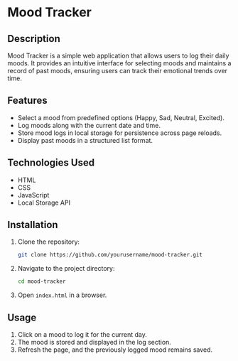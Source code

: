 # Mood Tracker

## Description
Mood Tracker is a simple web application that allows users to log their daily moods. It provides an intuitive interface for selecting moods and maintains a record of past moods, ensuring users can track their emotional trends over time.

## Features
- Select a mood from predefined options (Happy, Sad, Neutral, Excited).
- Log moods along with the current date and time.
- Store mood logs in local storage for persistence across page reloads.
- Display past moods in a structured list format.

## Technologies Used
- HTML
- CSS
- JavaScript
- Local Storage API

## Installation
1. Clone the repository:
   ```sh
   git clone https://github.com/yourusername/mood-tracker.git
   ```
2. Navigate to the project directory:
   ```sh
   cd mood-tracker
   ```
3. Open `index.html` in a browser.

## Usage
1. Click on a mood to log it for the current day.
2. The mood is stored and displayed in the log section.
3. Refresh the page, and the previously logged mood remains saved.

 

